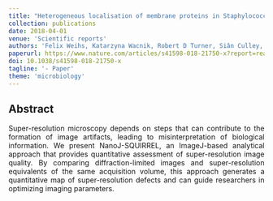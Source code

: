 ```yaml
---
title: "Heterogeneous localisation of membrane proteins in Staphylococcus aureus"
collection: publications
date: 2018-04-01
venue: 'Scientific reports'
authors: 'Felix Weihs, Katarzyna Wacnik, Robert D Turner, Siân Culley, Ricardo Henriques, Simon J Foster'
paperurl: https://www.nature.com/articles/s41598-018-21750-x?report=reader
doi: 10.1038/s41598-018-21750-x
tagline: '- Paper'
theme: 'microbiology'
---
```


<h2> Abstract </h2>
<p align= "justify">
Super-resolution microscopy depends on steps that can contribute to the formation of image artifacts, leading to misinterpretation of biological information. We present NanoJ-SQUIRREL, an ImageJ-based analytical approach that provides quantitative assessment of super-resolution image quality. By comparing diffraction-limited images and super-resolution equivalents of the same acquisition volume, this approach generates a quantitative map of super-resolution defects and can guide researchers in optimizing imaging parameters.
